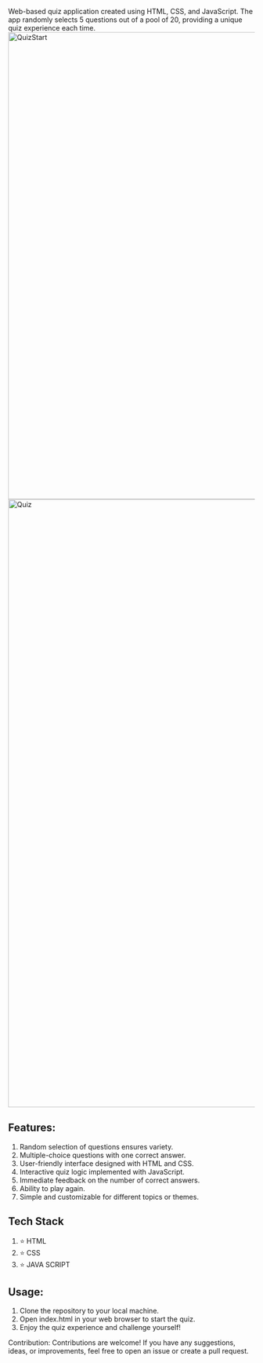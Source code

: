 Web-based quiz application created using HTML, CSS, and JavaScript. The app randomly selects 5 questions out of a pool of 20, providing a unique quiz experience each time.
<img width="952" alt="QuizStart" src="https://github.com/maissadahmani/quiz/assets/160016532/9d40afe5-0dc6-49ed-8b81-673419ee5524">
<img width="1239" alt="Quiz" src="https://github.com/maissadahmani/quiz/assets/160016532/a39fae28-34a8-4c1f-ba2a-1cf95a7a9493">

## Features:
1. Random selection of questions ensures variety.
2. Multiple-choice questions with one correct answer.
3. User-friendly interface designed with HTML and CSS.
4. Interactive quiz logic implemented with JavaScript.
5. Immediate feedback on the number of correct answers.
6. Ability to play again.
7. Simple and customizable for different topics or themes.

## Tech Stack
1. ⭐️ HTML
2. ⭐️ CSS
3. ⭐️ JAVA SCRIPT

## Usage:
1. Clone the repository to your local machine.
2. Open index.html in your web browser to start the quiz.
3. Enjoy the quiz experience and challenge yourself!

Contribution:
Contributions are welcome! If you have any suggestions, ideas, or improvements, feel free to open an issue or create a pull request.

